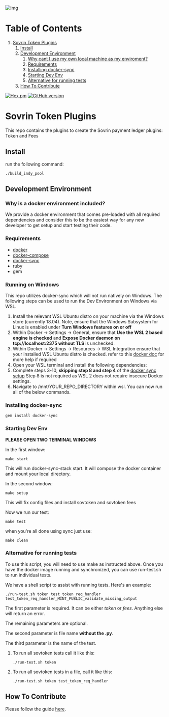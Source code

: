 ![img](./banner.png)

# Table of Contents

1.  [Sovrin Token Plugins](#org581a5d8)
    1.  [Install](#org6c5e3ee)
    2.  [Development Environment](#org003878b)
        1.  [Why cant I use my own local machine as my enviroment?](#orga843a17)
        2.  [Requirements](#orgf42e059)
        3.  [Installing docker-sync](#orge005da4)
        4.  [Starting Dev Env](#orgb33d5f6)
        5.  [Alternative for running tests](#orga76b3c6)
    3.  [How To Contribute](#orgd389b14)

<a href="https://www.apache.org/licenses/LICENSE-2.0.txt" target="_blank">![Hex.pm](https://img.shields.io/hexpm/l/plug.svg?style=plastic)</a>
<a href="https://badge.fury.io/gh/sovrin-foundation%2Ftoken-plugin">[![GitHub version](https://badge.fury.io/gh/sovrin-foundation%2Flibsovtoken.svg)](https://badge.fury.io/gh/sovrin-foundation%2Ftoken-plugin)</a>

<a id="org581a5d8"></a>

# Sovrin Token Plugins

This repo contains the plugins to create the Sovrin payment ledger plugins: Token and Fees

<a id="org6c5e3ee"></a>

## Install

run the following command:

    ./build_indy_pool

<a id="org003878b"></a>

## Development Environment

<a id="orga843a17"></a>

### Why is a docker environment included?

We provide a docker environment that comes pre-loaded with all required dependencies and consider this to be the easiest way for any new developer to get setup and start testing their code.

<a id="orgf42e059"></a>

### Requirements

- [docker](https://www.docker.com/get-docker)
- [docker-compose](https://docs.docker.com/compose/)
- [docker-sync](https://github.com/EugenMayer/docker-sync)
- ruby
- gem

### Running on Windows

This repo utilizes docker-sync which will not run natively on Windows. The following steps can be used to run the Dev Environment on Windows via WSL.

1. Install the relevant WSL Ubuntu distro on your machine via the Windows store (currently 18.04). Note, ensure that the Windows Subsystem for Linux is enabled under **Turn Windows features on or off**
2. Within Docker -> Settings -> General, ensure that **Use the WSL 2 based engine is checked** and **Expose Docker daemon on tcp://localhost:2375 without TLS** is unchecked.
3. Within Docker -> Settings -> Resources -> WSL Integration ensure that your installed WSL Ubuntu distro is checked. refer to this [docker doc](https://docs.docker.com/docker-for-windows/wsl/) for more help if required
4. Open your WSL terminal and install the following dependencies:
5. Complete steps 3-10, **skipping step 8 and step 4** of the [docker sync setup](https://docker-sync.readthedocs.io/en/latest/getting-started/installation.html#let-s-go) Step 8 is not required as WSL 2 does not require insecure Docker settings.
6. Navigate to /mnt/YOUR_REPO_DIRECTORY within wsl. You can now run all of the below commands.

<a id="orge005da4"></a>

### Installing docker-sync

    gem install docker-sync

<a id="orgb33d5f6"></a>

### Starting Dev Env

**PLEASE OPEN TWO TERMINAL WINDOWS**

In the first window:

    make start

This will run docker-sync-stack start. It will compose the docker container
and mount your local directory.

In the second window:

    make setup

This will fix config files and install sovtoken and sovtoken fees

Now we run our test:

    make test

when you're all done using sync just use:

    make clean

<a id="orga76b3c6"></a>

### Alternative for running tests

To use this script, you will need to use make as instructed above. Once you have the docker image running and synchronized, you can use run-test.sh to run individual tests.

We have a shell script to assist with running tests. Here's an example:

    ./run-test.sh token test_token_req_handler test_token_req_handler_MINT_PUBLIC_validate_missing_output

The first parameter is required. It can be either _token_ or _fees_. Anything else will return an error.

The remaining parameters are optional.

The second parameter is file name **without the .py**.

The third parameter is the name of the test.

1.  To run all sovtoken tests call it like this:

        ./run-test.sh token

2.  To run all sovtoken tests in a file, call it like this:

        ./run-test.sh token test_token_req_handler

<a id="orgd389b14"></a>

## How To Contribute

Please follow the guide [here](./docs/pull-request.md).
